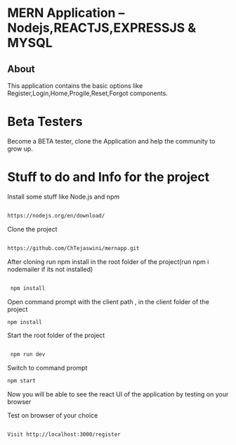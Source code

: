 
# MERN Application – Nodejs,REACTJS,EXPRESSJS & MYSQL

## About

This application contains the basic options like Register,Login,Home,Progile,Reset,Forgot components.



# Beta Testers

Become a BETA tester, clone the Application and help the community to grow up.



# Stuff to do and Info for the project

Install some stuff like Node.js and npm

```bash

https://nodejs.org/en/download/

```

Clone the project

```bash

https://github.com/ChTejaswini/mernapp.git

```



After cloning run npm install in the root folder of the project(run npm i nodemailer if its not installed) 

```bash

 npm install

```
Open command prompt with the client path , in the client folder of the project 
```bash
npm install

```

Start the root folder of the project

```bash

 npm run dev

```
Switch to command prompt 
```bash
npm start

```
Now you will be able to see the react UI of the application by testing on your browser


Test on browser of your choice

```bash

Visit http://localhost:3000/register 


```
